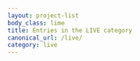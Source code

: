 ```yaml
---
layout: project-list
body_class: lime
title: Entries in the LIVE category
canonical_url: /live/
category: live
---
```

